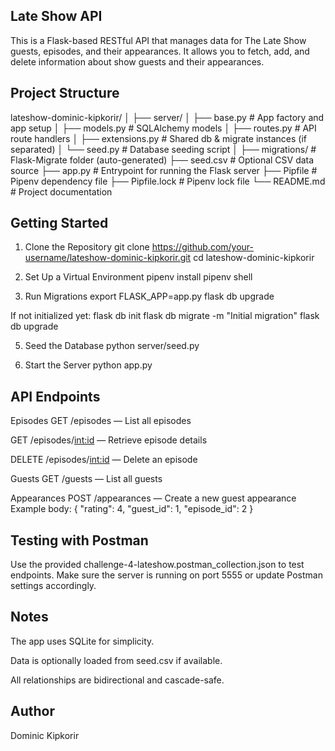 ## Late Show API
This is a Flask-based RESTful API that manages data for The Late Show guests, episodes, and their appearances. It allows you to fetch, add, and delete information about show guests and their appearances.

## Project Structure
lateshow-dominic-kipkorir/
│
├── server/
│   ├── base.py             # App factory and app setup
│   ├── models.py           # SQLAlchemy models
│   ├── routes.py           # API route handlers
│   ├── extensions.py       # Shared db & migrate instances (if separated)
│   └── seed.py             # Database seeding script
│
├── migrations/             # Flask-Migrate folder (auto-generated)
├── seed.csv                # Optional CSV data source
├── app.py                  # Entrypoint for running the Flask server
├── Pipfile                 # Pipenv dependency file
├── Pipfile.lock            # Pipenv lock file
└── README.md               # Project documentation

## Getting Started
1. Clone the Repository
git clone https://github.com/your-username/lateshow-dominic-kipkorir.git
cd lateshow-dominic-kipkorir

2. Set Up a Virtual Environment
pipenv install
pipenv shell

4. Run Migrations
export FLASK_APP=app.py
flask db upgrade

If not initialized yet:
flask db init
flask db migrate -m "Initial migration"
flask db upgrade

5. Seed the Database
python server/seed.py

6. Start the Server
python app.py

## API Endpoints
Episodes
GET /episodes — List all episodes

GET /episodes/<int:id> — Retrieve episode details

DELETE /episodes/<int:id> — Delete an episode

Guests
GET /guests — List all guests

Appearances
POST /appearances — Create a new guest appearance
Example body:
{
  "rating": 4,
  "guest_id": 1,
  "episode_id": 2
}

## Testing with Postman
Use the provided challenge-4-lateshow.postman_collection.json to test endpoints.
Make sure the server is running on port 5555 or update Postman settings accordingly.

## Notes
The app uses SQLite for simplicity.

Data is optionally loaded from seed.csv if available.

All relationships are bidirectional and cascade-safe.

## Author
Dominic Kipkorir